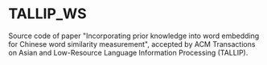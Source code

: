 # TALLIP_WS
Source code of paper "Incorporating prior knowledge into word embedding for Chinese word similarity measurement", accepted by ACM Transactions on Asian and Low-Resource Language Information Processing (TALLIP).
